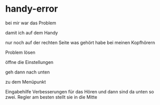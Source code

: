 # handy-error

bei mir war das Problem

damit ich auf dem Handy

nur noch auf der rechten Seite was gehört habe bei meinen Kopfhörern

Problem lösen

öffne die Einstellungen

geh dann nach unten

zu dem Menüpunkt

Eingabehilfe
  Verbesserungen für das Hören
    und dann sind da unten so zwei.     Regler am besten stellt sie in      die Mitte

  
